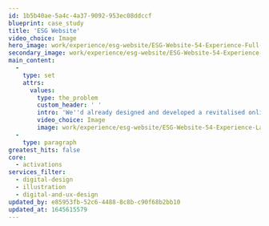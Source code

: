 ```yaml
---
id: 1b5b40ae-5a4c-4a37-9092-953ec08ddccf
blueprint: case_study
title: 'ESG Website'
video_choice: Image
hero_image: work/experience/esg-website/ESG-Website-54-Experience-Full-Image-2732x1536.jpg
secondary_image: work/experience/esg-website/ESG-Website-54-Experience-Secondary-Image-896x597.jpg
main_content:
  -
    type: set
    attrs:
      values:
        type: the_problem
        custom_header: ' '
        intro: 'We''d already designed and developed a revitalised online presence for Utiligroup. However, things change in business. With a new vision for the future and a complete rebrand to ESG Global, we had to take things up a notch to build brand spanking new responsive websites in both English and Japanese, that were future-proof and ready to give people a brilliant online experience. We needed to shout from the server racks that they''re an industry leading global software provider with a technical but exciting approach to what they do. We pushed the design and the story with a combination of fluid layered pages built up with energetic motion graphics. The result? Increased unique users year on year and a more effective web experience all round.'
        video_choice: Image
        image: work/experience/esg-website/ESG-Website-54-Experience-Large-927x522.jpg
  -
    type: paragraph
greatest_hits: false
core:
  - activations
services_filter:
  - digital-design
  - illustration
  - digital-and-ux-design
updated_by: e85953fb-52c6-4488-8c8b-c90f68b2bb10
updated_at: 1645615579
---
```

